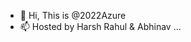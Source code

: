 - 👋 Hi, This is @2022Azure
- 📫 Hosted by Harsh Rahul & Abhinav ...

<!---
2022Azure/2022Azure is a ✨ special ✨ repository because its `README.md` (this file) appears on your GitHub profile.
You can click the Preview link to take a look at your changes.
--->
